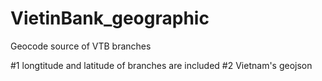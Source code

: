 # VietinBank_geographic
Geocode source of VTB branches

#1 longtitude and latitude of branches are included
#2 Vietnam's geojson

